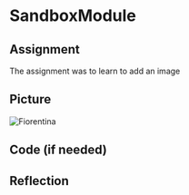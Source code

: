 # SandboxModule



## Assignment

The assignment was to learn to add an image

## Picture
![Fiorentina](downloads/1200px-ACF_Fiorentina_2.svg)


## Code (if needed)



## Reflection

